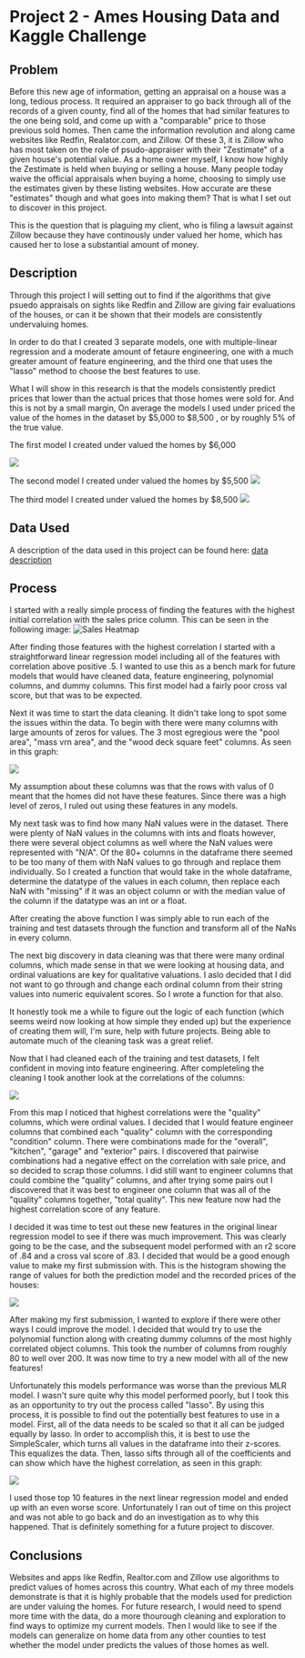 # Project 2 - Ames Housing Data and Kaggle Challenge

                


## Problem

Before this new age of information, getting an appraisal on a house was a long, tedious process. It required an appraiser to go back through all of the records of a given county, find all of the homes that had similar features to the one being sold, and come up with a "comparable" price to those previous sold homes. Then came the information revolution and along came websites like Redfin, Realator.com, and Zillow.  Of these 3, it is Zillow who has most taken on the role of psudo-appraiser with their "Zestimate" of a given house's potential value. As a home owner myself, I know how highly the Zestimate is held when buying or selling a house. Many people today waive the official appraisals when buying a home, choosing to simply use the estimates given by these listing websites. How accurate are these "estimates" though and what goes into making them? That is what I set out to discover in this project.

This is the question that is plaguing my client, who is filing a lawsuit against Zillow because they have continously under valued her home, which has caused her to lose a substantial amount of money. 

## Description

Through this project I will setting out to find if the algorithms that give psuedo appraisals on sights like Redfin and Zillow are giving fair evaluations of the houses, or can it be shown that their models are consistently undervaluing homes.

In order to do that I created 3 separate models, one with multiple-linear regression and a moderate amount of fetaure engineering, one with a much greater amount of feature engineering, and the third one that uses the "lasso" method to choose the best features to use.

What I will show in this research is that the models consistently predict prices that lower than the actual prices that those homes were sold for. And this is not by a small margin, On average the models I used under priced the value of the homes in the dataset by $5,000 to $8,500 , or by roughly 5% of the true value.

The first model I created under valued the homes by $6,000

![](./visualizations/MLR%20with%20Feature%20Engineering.png)

The second model I created under valued the homes by $5,500
![](./visualizations/Polynomial%20Predictions%20vs%20Real%20Value.png)

The third model I created under valued the homes by $8,500
![](./visualizations/Lasso%20vs%20Real.png)

## Data Used

A description of the data used in this project can be found here: [data description](http://jse.amstat.org/v19n3/decock/DataDocumentation.txt)


## Process

I started with a really simple process of finding the features with the highest initial correlation with the sales price column. This can be seen in the following image:
![Sales Heatmap](./visualiations/Sales%20Price%20Heatmap.png)

After finding those features with the highest correlation I started with a straightforward linear regression model including all of the features with correlation above positive .5.  I wanted to use this as a bench mark for future models that would have cleaned data, feature engineering, polynomial columns, and dummy columns. This first model had a fairly poor cross val score, but that was to be expected. 

Next it was time to start the data cleaning. It didn't take long to spot some the issues within the data. To begin with there were many columns with large amounts of zeros for values. The 3 most egregious were the "pool area", "mass vrn area", and the "wood deck square feet" columns. As seen in this graph: 

![](./visualiations/columns%20with%20zeros.png)

My assumption about these columns was that the rows with valus of 0 meant that the homes did not have these features. Since there was a high level of zeros, I ruled out using these features in any models.

My next task was to find how many NaN values were in the dataset. There were plenty of NaN values in the columns with ints and floats however, there were several object columns as well where the NaN values were represented with "N/A". Of the 80+ columns in the dataframe there seemed to be too many of them with NaN values to go through and replace them individually. So I created a function that would take in the whole dataframe, determine the datatype of the values in each column, then replace each NaN with "missing" if it was an object column or with the median value of the column if the datatype was an int or a float. 

After creating the above function I was simply able to run each of the training and test datasets through the function and transform all of the NaNs in every column.

The next big discovery in data cleaning was that there were many ordinal columns, which made sense in that we were looking at housing data, and ordinal valuations are key for qualitative valuations. I aslo decided that I did not want to go through and change each ordinal column from their string values into numeric equivalent scores. So I wrote a function for that also.


It honestly took me a while to figure out the logic of each function (which seems weird now looking at how simple they ended up) but the experience of creating them will, I'm sure, help with future projects. Being able to automate much of the cleaning task was a great relief.


Now that I had cleaned each of the training and test datasets, I felt confident in moving into feature engineering. After completeling the cleaning I took another look at the correlations of the columns: 

![](./visualiations/Full%20Heat%20Map.png) 


From this map I noticed that highest correlations were the "quality" columns, which were ordinal values. I decided that I would feature engineer columns that combined each "quality" column with the corresponding "condition" column. There were combinations made for the "overall", "kitchen", "garage" and "exterior" pairs. I discovered that pairwise combinations had a negative effect on the correlation with sale price, and so decided to scrap those columns. I did still want to engineer columns that could combine the "quality" columns, and after trying some pairs out I discovered that it was best to engineer one column that was all of the "quality" columns together, "total quality". This new feature now had the highest correlation score of any feature.

I decided it was time to test out these new features in the original linear regression model to see if there was much improvement. This was clearly going to be the case, and the subsequent model performed with an r2 score of .84 and a cross val score of .83. I decided that would be a good enough value to make my first submission with. This is the histogram showing the range of values for both the prediction model and the recorded prices of the houses:

![](./visualiations/MLR%20with%20Feature%20Engineering.png)

After making my first submission, I wanted to explore if there were other ways I could improve the model. I decided that would try to use the polynomial function along with creating dummy columns of the most highly correlated object columns. This took the number of columns from roughly 80 to well over 200. It was now time to try a new model with all of the new features!

Unfortunately this models performance was worse than the previous MLR model. I wasn't sure quite why this model performed poorly, but I took this as an opportunity to try out the process called "lasso". By using this process, it is possible to find out the potentially best features to use in a model. First, all of the data needs to be scaled so that it all can be judged equally by lasso. In order to accomplish this, it is best to use the SimpleScaler, which turns all values in the dataframe into their z-scores. This equalizes the data. Then, lasso sifts through all of the coefficients and can show which have the highest correlation, as seen in this graph:

![](./visualiations/Largest%20Coefficients.png)

I used those top 10 features in the next linear regression model and ended up with an even worse score. Unfortunately I ran out of time on this project and was not able to go back and do an investigation as to why this happened. That is definitely something for a future project to discover.


## Conclusions

Websites and apps like Redfin, Realtor.com and Zillow use algorithms to predict values of homes across this country. What each of my three models demonstrate is that it is highly probable that the models used for prediction are under valuing the homes. For future research, I would need to spend more time with the data, do a more thourough cleaning and exploration to find ways to optimize my current models. Then I would like to see if the models can generalize on home data from any other counties to test whether the model under predicts the values of those homes as well.




